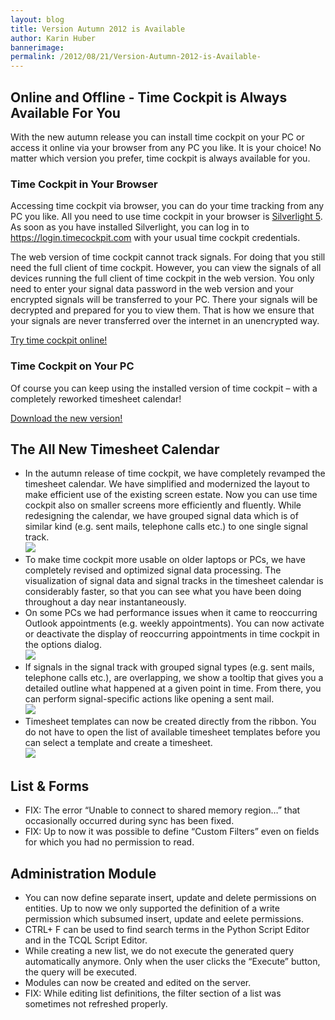 ```yaml
---
layout: blog
title: Version Autumn 2012 is Available 
author: Karin Huber
bannerimage: 
permalink: /2012/08/21/Version-Autumn-2012-is-Available-
---
```


<h2 xmlns="http://www.w3.org/1999/xhtml">Online and Offline - Time Cockpit is Always Available For You</h2><p xmlns="http://www.w3.org/1999/xhtml">With the new autumn release you can install time cockpit on your PC or access it online via your browser from any PC you like. It is your choice! No matter which version you prefer, time cockpit is always available for you.</p><h3 xmlns="http://www.w3.org/1999/xhtml">Time Cockpit in Your Browser</h3><p xmlns="http://www.w3.org/1999/xhtml">Accessing time cockpit via browser, you can do your time tracking from any PC you like. All you need to use time cockpit in your browser is <a href="http://www.microsoft.com/silverlight/" target="_blank">Silverlight 5</a>. As soon as you have installed Silverlight, you can log in to <a href="https://login.timecockpit.com/" target="_blank">https://login.timecockpit.com</a> with your usual time cockpit credentials.</p><p xmlns="http://www.w3.org/1999/xhtml">The web version of time cockpit cannot track signals. For doing that you still need the full client of time cockpit. However, you can view the signals of all devices running the full client of time cockpit in the web version. You only need to enter your signal data password in the web version and your encrypted signals will be transferred to your PC. There your signals will be decrypted and prepared for you to view them. That is how we ensure that your signals are never transferred over the internet in an unencrypted way.</p><p class="textaligncenter" xmlns="http://www.w3.org/1999/xhtml">
  <a href="http://login.timecockpit.com/" target="_blank">Try time cockpit online!</a>
</p><h3 xmlns="http://www.w3.org/1999/xhtml">Time Cockpit on Your PC</h3><p xmlns="http://www.w3.org/1999/xhtml">Of course you can keep using the installed version of time cockpit – with a completely reworked timesheet calendar!</p><p class="textaligncenter" xmlns="http://www.w3.org/1999/xhtml">
  <a href="~/sign-in" target="_blank">Download the new version!</a>
</p><h2 xmlns="http://www.w3.org/1999/xhtml">The All New Timesheet Calendar</h2><ul xmlns="http://www.w3.org/1999/xhtml">
  <li>In the autumn release of time cockpit, we have completely revamped the timesheet calendar. We have simplified and modernized the layout to make efficient use of the existing screen estate. Now you can use time cockpit also on smaller screens more efficiently and fluently. While redesigning the calendar, we have grouped signal data which is of similar kind (e.g. sent mails, telephone calls etc.) to one single signal track.
<br /><img src="{{site.baseurl}}images/blog/2012/08/WhatsNew_1_9_Calendar_en.png" class="  " /></li>
  <li>To make time cockpit more usable on older laptops or PCs, we have completely revised and optimized signal data processing. The visualization of signal data and signal tracks in the timesheet calendar is considerably faster, so that you can see what you have been doing throughout a day near instantaneously. </li>
  <li>On some PCs we had performance issues when it came to reoccurring Outlook appointments (e.g. weekly appointments). You can now activate or deactivate the display of reoccurring appointments in time cockpit in the options dialog.
<br /><img src="{{site.baseurl}}images/blog/2012/08/WhatsNew_1_9_ReoccuringAppointments_en.png" class="    mceC1Focused mceC1Focused mceC1Focused mceC1Focused mceC1Focused mceC1Focused" /></li>
  <li>If signals in the signal track with grouped signal types (e.g. sent mails, telephone calls etc.), are overlapping, we show a tooltip that gives you a detailed outline what happened at a given point in time. From there, you can perform signal-specific actions like opening a sent mail.
<br /><img src="{{site.baseurl}}images/blog/2012/08/WhatsNew_1_9_SignalTooltip_en.png" class="     " /></li>
  <li>Timesheet templates can now be created directly from the ribbon. You do not have to open the list of available timesheet templates before you can select a template and create a timesheet.
<br /><img src="{{site.baseurl}}images/blog/2012/08/WhatsNew_1_9_TemplateTimesheets_en.png" class="         " /></li>
</ul><h2 xmlns="http://www.w3.org/1999/xhtml">List &amp; Forms</h2><div xmlns="http://www.w3.org/1999/xhtml">
  <ul>
    <li>FIX: The error “Unable to connect to shared memory region…” that occasionally occurred during sync has been fixed.</li>
    <li>FIX: Up to now it was possible to define “Custom Filters” even on fields for which you had no permission to read.</li>
  </ul>
</div><h2 xmlns="http://www.w3.org/1999/xhtml">Administration Module</h2><ul xmlns="http://www.w3.org/1999/xhtml">
  <li>You can now define separate insert, update and delete permissions on entities. Up to now we only supported the definition of a write permission which subsumed insert, update and eelete permissions.</li>
  <li>CTRL+ F can be used to find search terms in the Python Script Editor and in the TCQL Script Editor.</li>
  <li>While creating a new list, we do not execute the generated query automatically anymore. Only when the user clicks the “Execute” button, the query will be executed.</li>
  <li>Modules can now be created and edited on the server.</li>
  <li>FIX: While editing list definitions, the filter section of a list was sometimes not refreshed properly.</li>
</ul>